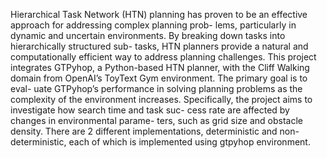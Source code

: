 Hierarchical Task Network (HTN) planning has proven to be
an effective approach for addressing complex planning prob-
lems, particularly in dynamic and uncertain environments.
By breaking down tasks into hierarchically structured sub-
tasks, HTN planners provide a natural and computationally
efficient way to address planning challenges.
This project integrates GTPyhop, a Python-based HTN
planner, with the Cliff Walking domain from OpenAI’s
ToyText Gym environment. The primary goal is to eval-
uate GTPyhop’s performance in solving planning problems
as the complexity of the environment increases. Specifically,
the project aims to investigate how search time and task suc-
cess rate are affected by changes in environmental parame-
ters, such as grid size and obstacle density.
There are 2 different implementations, deterministic and non-deterministic, each of which is implemented using gtpyhop environment.
